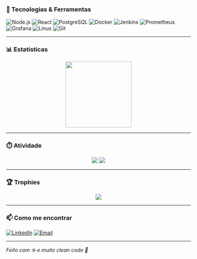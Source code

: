 ### 🔧 Tecnologias & Ferramentas

![Node.js](https://img.shields.io/badge/-Node.js-333?style=flat&logo=node.js)
![React](https://img.shields.io/badge/-React-333?style=flat&logo=react)
![PostgreSQL](https://img.shields.io/badge/-PostgreSQL-333?style=flat&logo=postgresql)
![Docker](https://img.shields.io/badge/-Docker-333?style=flat&logo=docker)
![Jenkins](https://img.shields.io/badge/-Jenkins-333?style=flat&logo=jenkins)
![Prometheus](https://img.shields.io/badge/-Prometheus-333?style=flat&logo=prometheus)
![Grafana](https://img.shields.io/badge/-Grafana-333?style=flat&logo=grafana)
![Linux](https://img.shields.io/badge/-Linux-333?style=flat&logo=linux)
![Git](https://img.shields.io/badge/-Git-333?style=flat&logo=git)

---

### 📊 Estatísticas

<p align="center">
  <img src="https://github-readme-stats-darsonbjfs-projects.vercel.app/api/top-langs/?username=darsonbjf&layout=compact&theme=tokyonight&hide_border=true&langs_count=8" height="180em"/>
</p>

---

### ⏱️ Atividade

<p align="center">
  <img src="https://github-readme-activity-graph.vercel.app/graph?username=darsonbjf&theme=tokyo-night&hide_border=true" />
  <img src="https://github-readme-streak-stats.herokuapp.com/?user=darsonbjf&theme=tokyonight&hide_border=true"/>
</p>

---

### 🏆 Trophies

<p align="center">
  <img src="https://github-profile-trophy.vercel.app/?username=darsonbjf&theme=radical&no-frame=true&row=1"/>
</p>

---

### 📫 Como me encontrar

[![LinkedIn](https://img.shields.io/badge/-LinkedIn-0A66C2?style=flat&logo=linkedin&logoColor=white)](https://www.linkedin.com/in/darson-jocarbas-08b961123/)
[![Email](https://img.shields.io/badge/-Email-D14836?style=flat&logo=gmail&logoColor=white)](mailto:dev.jocarbas@gmail.com)

---

*Feito com ☕ e muito clean code 🧼*
